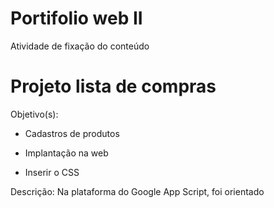 # Portifolio web II
Atividade de fixação do conteúdo
<h1>
  Projeto lista de compras
</h1>

Objetivo(s):
<ul>
  <li>Cadastros de produtos</li>
</ul>
<ul>
  <li>Implantação na web</li>
</ul>
<ul>
  <li>Inserir o CSS</li>
</ul>

Descrição: Na plataforma do Google App Script, foi orientado
